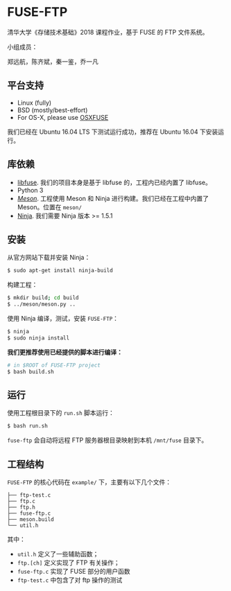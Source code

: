 FUSE-FTP
=======

清华大学《存储技术基础》2018 课程作业，基于 FUSE 的 FTP 文件系统。

小组成员：

郑远航，陈齐斌，秦一鉴，乔一凡

## 平台支持

* Linux (fully)
* BSD (mostly/best-effort)
* For OS-X, please use [OSXFUSE](https://osxfuse.github.io/)

我们已经在 Ubuntu 16.04 LTS 下测试运行成功，推荐在 Ubuntu 16.04 下安装运行。

## 库依赖

* [libfuse](https://github.com/libfuse/libfuse). 我们的项目本身是基于 libfuse 的，工程内已经内置了 libfuse。
* Python 3
* [_Meson_](http://mesonbuild.com/). 工程使用 Meson 和 Ninja 进行构建。我们已经在工程中内置了 Meson。位置在 `meson/`
* [Ninja](https://ninja-build.org). 我们需要 Ninja 版本 >= 1.5.1

## 安装

从官方网站下载并安装 Ninja：

```bash
$ sudo apt-get install ninja-build
```

构建工程：

```bash
$ mkdir build; cd build
$ ../meson/meson.py ..
```

使用 Ninja 编译，测试，安装 `FUSE-FTP`：

```bash
$ ninja
$ sudo ninja install
```

**我们更推荐使用已经提供的脚本进行编译：**

```bash
# in $ROOT of FUSE-FTP project
$ bash build.sh
```

## 运行

使用工程根目录下的 `run.sh` 脚本运行：

```bash
$ bash run.sh
```

`fuse-ftp` 会自动将远程 FTP 服务器根目录映射到本机 `/mnt/fuse` 目录下。

## 工程结构

`FUSE-FTP` 的核心代码在 `example/` 下，主要有以下几个文件：

```
├── ftp-test.c
├── ftp.c
├── ftp.h
├── fuse-ftp.c
├── meson.build
└── util.h
```

其中：

* `util.h` 定义了一些辅助函数；
* `ftp.[ch]` 定义实现了 FTP 有关操作；
* `fuse-ftp.c` 实现了 FUSE 部分的用户函数
* `ftp-test.c` 中包含了对 ftp 操作的测试